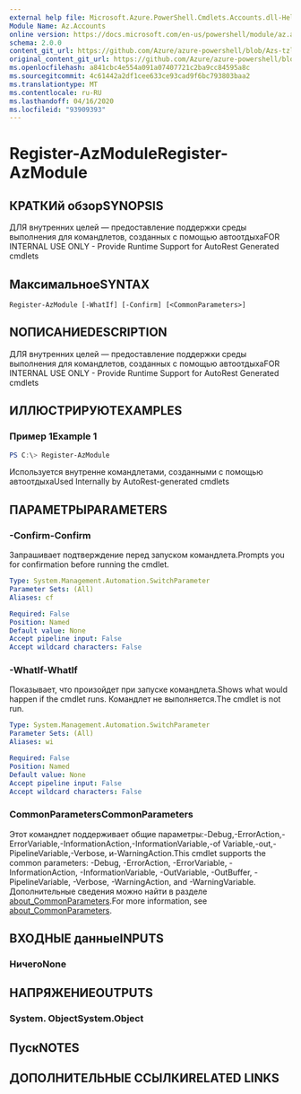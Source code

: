 ```yaml
---
external help file: Microsoft.Azure.PowerShell.Cmdlets.Accounts.dll-Help.xml
Module Name: Az.Accounts
online version: https://docs.microsoft.com/en-us/powershell/module/az.accounts/register-azmodule
schema: 2.0.0
content_git_url: https://github.com/Azure/azure-powershell/blob/Azs-tzl/src/Accounts/Accounts/help/Register-AzModule.md
original_content_git_url: https://github.com/Azure/azure-powershell/blob/Azs-tzl/src/Accounts/Accounts/help/Register-AzModule.md
ms.openlocfilehash: a841cbc4e554a091a07407721c2ba9cc84595a8c
ms.sourcegitcommit: 4c61442a2df1cee633ce93cad9f6bc793803baa2
ms.translationtype: MT
ms.contentlocale: ru-RU
ms.lasthandoff: 04/16/2020
ms.locfileid: "93909393"
---
```

# <span data-ttu-id="edd3d-101">Register-AzModule</span><span class="sxs-lookup"><span data-stu-id="edd3d-101">Register-AzModule</span></span>

## <span data-ttu-id="edd3d-102">КРАТКИй обзор</span><span class="sxs-lookup"><span data-stu-id="edd3d-102">SYNOPSIS</span></span>
<span data-ttu-id="edd3d-103">ДЛЯ внутренних целей — предоставление поддержки среды выполнения для командлетов, созданных с помощью автоотдыха</span><span class="sxs-lookup"><span data-stu-id="edd3d-103">FOR INTERNAL USE ONLY - Provide Runtime Support for AutoRest Generated cmdlets</span></span>

## <span data-ttu-id="edd3d-104">Максимальное</span><span class="sxs-lookup"><span data-stu-id="edd3d-104">SYNTAX</span></span>

```
Register-AzModule [-WhatIf] [-Confirm] [<CommonParameters>]
```

## <span data-ttu-id="edd3d-105">NОПИСАНИЕ</span><span class="sxs-lookup"><span data-stu-id="edd3d-105">DESCRIPTION</span></span>
<span data-ttu-id="edd3d-106">ДЛЯ внутренних целей — предоставление поддержки среды выполнения для командлетов, созданных с помощью автоотдыха</span><span class="sxs-lookup"><span data-stu-id="edd3d-106">FOR INTERNAL USE ONLY - Provide Runtime Support for AutoRest Generated cmdlets</span></span>

## <span data-ttu-id="edd3d-107">ИЛЛЮСТРИРУЮТ</span><span class="sxs-lookup"><span data-stu-id="edd3d-107">EXAMPLES</span></span>

### <span data-ttu-id="edd3d-108">Пример 1</span><span class="sxs-lookup"><span data-stu-id="edd3d-108">Example 1</span></span>
```powershell
PS C:\> Register-AzModule
```

<span data-ttu-id="edd3d-109">Используется внутренне командлетами, созданными с помощью автоотдыха</span><span class="sxs-lookup"><span data-stu-id="edd3d-109">Used Internally by AutoRest-generated cmdlets</span></span>

## <span data-ttu-id="edd3d-110">ПАРАМЕТРЫ</span><span class="sxs-lookup"><span data-stu-id="edd3d-110">PARAMETERS</span></span>

### <span data-ttu-id="edd3d-111">-Confirm</span><span class="sxs-lookup"><span data-stu-id="edd3d-111">-Confirm</span></span>
<span data-ttu-id="edd3d-112">Запрашивает подтверждение перед запуском командлета.</span><span class="sxs-lookup"><span data-stu-id="edd3d-112">Prompts you for confirmation before running the cmdlet.</span></span>

```yaml
Type: System.Management.Automation.SwitchParameter
Parameter Sets: (All)
Aliases: cf

Required: False
Position: Named
Default value: None
Accept pipeline input: False
Accept wildcard characters: False
```

### <span data-ttu-id="edd3d-113">-WhatIf</span><span class="sxs-lookup"><span data-stu-id="edd3d-113">-WhatIf</span></span>
<span data-ttu-id="edd3d-114">Показывает, что произойдет при запуске командлета.</span><span class="sxs-lookup"><span data-stu-id="edd3d-114">Shows what would happen if the cmdlet runs.</span></span> <span data-ttu-id="edd3d-115">Командлет не выполняется.</span><span class="sxs-lookup"><span data-stu-id="edd3d-115">The cmdlet is not run.</span></span>

```yaml
Type: System.Management.Automation.SwitchParameter
Parameter Sets: (All)
Aliases: wi

Required: False
Position: Named
Default value: None
Accept pipeline input: False
Accept wildcard characters: False
```

### <span data-ttu-id="edd3d-116">CommonParameters</span><span class="sxs-lookup"><span data-stu-id="edd3d-116">CommonParameters</span></span>
<span data-ttu-id="edd3d-117">Этот командлет поддерживает общие параметры:-Debug,-ErrorAction,-ErrorVariable,-InformationAction,-InformationVariable,-of Variable,-out,-PipelineVariable,-Verbose, и-WarningAction.</span><span class="sxs-lookup"><span data-stu-id="edd3d-117">This cmdlet supports the common parameters: -Debug, -ErrorAction, -ErrorVariable, -InformationAction, -InformationVariable, -OutVariable, -OutBuffer, -PipelineVariable, -Verbose, -WarningAction, and -WarningVariable.</span></span> <span data-ttu-id="edd3d-118">Дополнительные сведения можно найти в разделе [about_CommonParameters](http://go.microsoft.com/fwlink/?LinkID=113216).</span><span class="sxs-lookup"><span data-stu-id="edd3d-118">For more information, see [about_CommonParameters](http://go.microsoft.com/fwlink/?LinkID=113216).</span></span>

## <span data-ttu-id="edd3d-119">ВХОДНЫЕ данные</span><span class="sxs-lookup"><span data-stu-id="edd3d-119">INPUTS</span></span>

### <span data-ttu-id="edd3d-120">Ничего</span><span class="sxs-lookup"><span data-stu-id="edd3d-120">None</span></span>

## <span data-ttu-id="edd3d-121">НАПРЯЖЕНИЕ</span><span class="sxs-lookup"><span data-stu-id="edd3d-121">OUTPUTS</span></span>

### <span data-ttu-id="edd3d-122">System. Object</span><span class="sxs-lookup"><span data-stu-id="edd3d-122">System.Object</span></span>
## <span data-ttu-id="edd3d-123">Пуск</span><span class="sxs-lookup"><span data-stu-id="edd3d-123">NOTES</span></span>

## <span data-ttu-id="edd3d-124">ДОПОЛНИТЕЛЬНЫЕ ССЫЛКИ</span><span class="sxs-lookup"><span data-stu-id="edd3d-124">RELATED LINKS</span></span>
